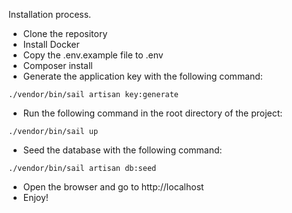 Installation process.

* Clone the repository
* Install Docker
* Copy the .env.example file to .env
* Composer install
* Generate the application key with the following command:
```
./vendor/bin/sail artisan key:generate
```
* Run the following command in the root directory of the project:
```
./vendor/bin/sail up
```
* Seed the database with the following command:
```
./vendor/bin/sail artisan db:seed
```
* Open the browser and go to http://localhost
* Enjoy!
